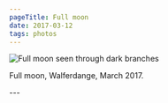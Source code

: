 ```yaml
---
pageTitle: Full moon
date: 2017-03-12
tags: photos
---
```

<p><img src="/assets/images/full-moon.png" alt="Full moon seen through dark branches" /></p><p>Full moon, Walferdange, March 2017.</p>
---
